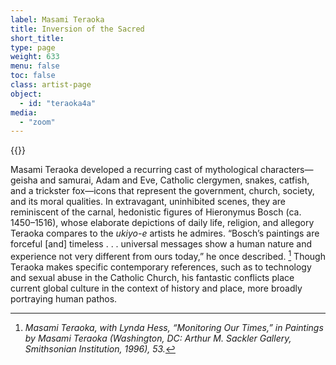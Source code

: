 ```yaml
---
label: Masami Teraoka
title: Inversion of the Sacred
short_title:
type: page
weight: 633
menu: false
toc: false
class: artist-page
object:
  - id: "teraoka4a"
media:
  - "zoom"
---
```

{{<q-figure id="teraoka4a">}}

Masami Teraoka developed a recurring cast of mythological characters—geisha and samurai, Adam and Eve, Catholic clergymen, snakes, catfish, and a trickster fox—icons that represent the government, church, society, and its moral qualities. In extravagant, uninhibited scenes, they are reminiscent of the carnal, hedonistic figures of Hieronymus Bosch (ca. 1450–1516), whose elaborate depictions of daily life, religion, and allegory Teraoka compares to the *ukiyo-e* artists he admires. “Bosch’s paintings are forceful \[and\] timeless . . . universal messages show a human nature and experience not very different from ours today,” he once described. [^1] Though Teraoka makes specific contemporary references, such as to technology and sexual abuse in the Catholic Church, his fantastic conflicts place current global culture in the context of history and place, more broadly portraying human pathos.

[^1]: *Masami Teraoka, with Lynda Hess, “Monitoring Our Times,” in Paintings by Masami Teraoka (Washington, DC: Arthur M. Sackler Gallery, Smithsonian Institution, 1996), 53.*
